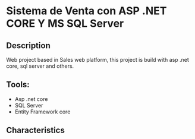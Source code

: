 # Sistema de Venta con ASP .NET CORE Y MS SQL Server

## Description
Web project based in Sales web platform, this project is build with asp .net core, sql server and others.

## Tools:
- Asp .net core
- SQL Server
- Entity Framework core

## Characteristics



